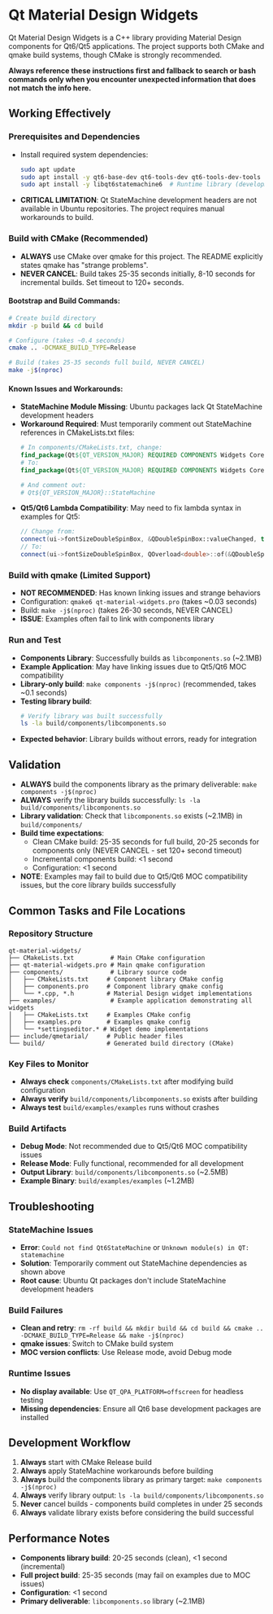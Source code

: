 # Qt Material Design Widgets

Qt Material Design Widgets is a C++ library providing Material Design components for Qt6/Qt5 applications. The project supports both CMake and qmake build systems, though CMake is strongly recommended.

**Always reference these instructions first and fallback to search or bash commands only when you encounter unexpected information that does not match the info here.**

## Working Effectively

### Prerequisites and Dependencies
- Install required system dependencies:
  ```bash
  sudo apt update
  sudo apt install -y qt6-base-dev qt6-tools-dev qt6-tools-dev-tools build-essential
  sudo apt install -y libqt6statemachine6  # Runtime library (development headers not available in Ubuntu)
  ```
- **CRITICAL LIMITATION**: Qt StateMachine development headers are not available in Ubuntu repositories. The project requires manual workarounds to build.

### Build with CMake (Recommended)
- **ALWAYS** use CMake over qmake for this project. The README explicitly states qmake has "strange problems".
- **NEVER CANCEL**: Build takes 25-35 seconds initially, 8-10 seconds for incremental builds. Set timeout to 120+ seconds.

#### Bootstrap and Build Commands:
```bash
# Create build directory
mkdir -p build && cd build

# Configure (takes ~0.4 seconds)
cmake .. -DCMAKE_BUILD_TYPE=Release

# Build (takes 25-35 seconds full build, NEVER CANCEL)
make -j$(nproc)
```

#### Known Issues and Workarounds:
- **StateMachine Module Missing**: Ubuntu packages lack Qt StateMachine development headers
- **Workaround Required**: Must temporarily comment out StateMachine references in CMakeLists.txt files:
  ```cmake
  # In components/CMakeLists.txt, change:
  find_package(Qt${QT_VERSION_MAJOR} REQUIRED COMPONENTS Widgets Core StateMachine)
  # To:
  find_package(Qt${QT_VERSION_MAJOR} REQUIRED COMPONENTS Widgets Core)
  
  # And comment out:
  # Qt${QT_VERSION_MAJOR}::StateMachine
  ```
- **Qt5/Qt6 Lambda Compatibility**: May need to fix lambda syntax in examples for Qt5:
  ```cpp
  // Change from:
  connect(ui->fontSizeDoubleSpinBox, &QDoubleSpinBox::valueChanged, this, [=](double value){
  // To:
  connect(ui->fontSizeDoubleSpinBox, QOverload<double>::of(&QDoubleSpinBox::valueChanged), this, [=](double value){
  ```

### Build with qmake (Limited Support)
- **NOT RECOMMENDED**: Has known linking issues and strange behaviors
- Configuration: `qmake6 qt-material-widgets.pro` (takes ~0.03 seconds)
- Build: `make -j$(nproc)` (takes 26-30 seconds, NEVER CANCEL)
- **ISSUE**: Examples often fail to link with components library

### Run and Test
- **Components Library**: Successfully builds as `libcomponents.so` (~2.1MB)
- **Example Application**: May have linking issues due to Qt5/Qt6 MOC compatibility
- **Library-only build**: `make components -j$(nproc)` (recommended, takes ~0.1 seconds)
- **Testing library build**:
  ```bash
  # Verify library was built successfully
  ls -la build/components/libcomponents.so
  ```
- **Expected behavior**: Library builds without errors, ready for integration

## Validation
- **ALWAYS** build the components library as the primary deliverable: `make components -j$(nproc)`
- **ALWAYS** verify the library builds successfully: `ls -la build/components/libcomponents.so`
- **Library validation**: Check that `libcomponents.so` exists (~2.1MB) in `build/components/`
- **Build time expectations**: 
  - Clean CMake build: 25-35 seconds for full build, 20-25 seconds for components only (NEVER CANCEL - set 120+ second timeout)
  - Incremental components build: <1 second
  - Configuration: <1 second
- **NOTE**: Examples may fail to build due to Qt5/Qt6 MOC compatibility issues, but the core library builds successfully

## Common Tasks and File Locations

### Repository Structure
```
qt-material-widgets/
├── CMakeLists.txt          # Main CMake configuration
├── qt-material-widgets.pro # Main qmake configuration
├── components/             # Library source code
│   ├── CMakeLists.txt     # Component library CMake config
│   ├── components.pro     # Component library qmake config
│   └── *.cpp, *.h         # Material Design widget implementations
├── examples/               # Example application demonstrating all widgets
│   ├── CMakeLists.txt     # Examples CMake config
│   ├── examples.pro       # Examples qmake config
│   └── *settingseditor.* # Widget demo implementations
├── include/qmetarial/     # Public header files
└── build/                 # Generated build directory (CMake)
```

### Key Files to Monitor
- **Always check** `components/CMakeLists.txt` after modifying build configuration
- **Always verify** `build/components/libcomponents.so` exists after building
- **Always test** `build/examples/examples` runs without crashes

### Build Artifacts
- **Debug Mode**: Not recommended due to Qt5/Qt6 MOC compatibility issues
- **Release Mode**: Fully functional, recommended for all development
- **Output Library**: `build/components/libcomponents.so` (~2.5MB)
- **Example Binary**: `build/examples/examples` (~1.2MB)

## Troubleshooting

### StateMachine Issues
- **Error**: `Could not find Qt6StateMachine` or `Unknown module(s) in QT: statemachine`
- **Solution**: Temporarily comment out StateMachine dependencies as shown above
- **Root cause**: Ubuntu Qt packages don't include StateMachine development headers

### Build Failures
- **Clean and retry**: `rm -rf build && mkdir build && cd build && cmake .. -DCMAKE_BUILD_TYPE=Release && make -j$(nproc)`
- **qmake issues**: Switch to CMake build system
- **MOC version conflicts**: Use Release mode, avoid Debug mode

### Runtime Issues
- **No display available**: Use `QT_QPA_PLATFORM=offscreen` for headless testing
- **Missing dependencies**: Ensure all Qt6 base development packages are installed

## Development Workflow
1. **Always** start with CMake Release build
2. **Always** apply StateMachine workarounds before building
3. **Always** build the components library as primary target: `make components -j$(nproc)`
4. **Always** verify library output: `ls -la build/components/libcomponents.so`
5. **Never** cancel builds - components build completes in under 25 seconds
6. **Always** validate library exists before considering the build successful

## Performance Notes
- **Components library build**: 20-25 seconds (clean), <1 second (incremental)
- **Full project build**: 25-35 seconds (may fail on examples due to MOC issues)
- **Configuration**: <1 second
- **Primary deliverable**: `libcomponents.so` library (~2.1MB)
